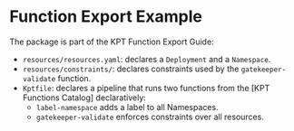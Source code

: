 # Function Export Example

The package is part of the KPT Function Export Guide:

- `resources/resources.yaml`: declares a `Deployment` and a `Namespace`.
- `resources/constraints/`: declares constraints used by the `gatekeeper-validate` function.
- `Kptfile`: declares a pipeline that runs two functions from the [KPT Functions Catalog] declaratively:
  - `label-namespace` adds a label to all Namespaces.
  - `gatekeeper-validate` enforces constraints over all resources.
